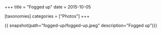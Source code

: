 +++
title = "Fogged up"
date = 2015-10-05

[taxonomies]
categories = ["Photos"]
+++

{{ snapshot(path="fogged-up/fogged-up.jpeg" description="Fogged up")}}
